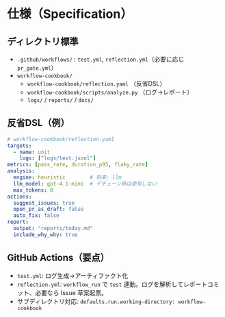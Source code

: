# 仕様（Specification）

## ディレクトリ標準

- `.github/workflows/` : `test.yml`, `reflection.yml`（必要に応じ `pr_gate.yml`）
- `workflow-cookbook/`
  - `workflow-cookbook/reflection.yaml` （反省DSL）
  - `workflow-cookbook/scripts/analyze.py` （ログ→レポート）
  - `logs/` / `reports/` / `docs/`

## 反省DSL（例）

```yaml
# workflow-cookbook/reflection.yaml
targets:
  - name: unit
    logs: ["logs/test.jsonl"]
metrics: [pass_rate, duration_p95, flaky_rate]
analysis:
  engine: heuristic        # 将来: llm
  llm_model: gpt-4.1-mini  # デチューン時は使用しない
  max_tokens: 0
actions:
  suggest_issues: true
  open_pr_as_draft: false
  auto_fix: false
report:
  output: "reports/today.md"
  include_why_why: true
```

## GitHub Actions（要点）

- `test.yml`: ログ生成→アーティファクト化
- `reflection.yml`: `workflow_run` で `test` 連動。ログを解析してレポートコミット、必要なら Issue 草案起票。
- サブディレクトリ対応: `defaults.run.working-directory: workflow-cookbook`
